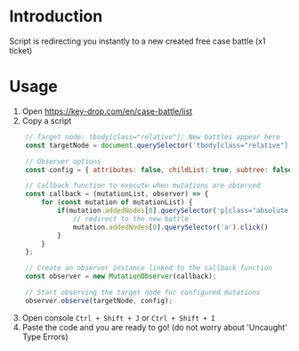 # Introduction
Script is redirecting you instantly to a new created free case battle (x1 ticket)
# Usage
1. Open https://key-drop.com/en/case-battle/list
2. Copy a script
```javascript   
    // Target node: tbody[class="relative"]; New battles appear here
    const targetNode = document.querySelector('tbody[class="relative"]');

    // Observer options
    const config = { attributes: false, childList: true, subtree: false };

    // Callback function to execute when mutations are observed
    const callback = (mutationList, observer) => {
        for (const mutation of mutationList) {
            if(mutation.addedNodes[0].querySelector('p[class="absolute top-1/2 -translate-y-1/2 rounded-r tabular-nums pr-1.5 py-0.5 text-center text-[9px] font-semibold xl:text-[10px] bg-navy-750"]')){
                // redirect to the new battle
                mutation.addedNodes[0].querySelector('a').click()
            }
        }
    };

    // Create an observer instance linked to the callback function
    const observer = new MutationObserver(callback);

    // Start observing the target node for configured mutations
    observer.observe(targetNode, config);

```
3. Open console `Ctrl + Shift + J` or `Ctrl + Shift + I`
5. Paste the code and you are ready to go! (do not worry about 'Uncaught' Type Errors)
